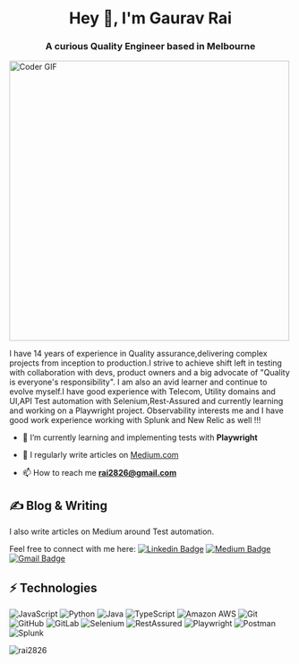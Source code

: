 <h1 align="center">Hey 👋, I'm Gaurav Rai</h1>
<h3 align="center">A curious Quality Engineer based in Melbourne</h3>
<img align="center" src="https://media.giphy.com/media/SWoSkN6DxTszqIKEqv/giphy.gif" alt="Coder GIF" width="500">

I have 14 years of experience in Quality assurance,delivering complex projects from inception to production.I strive to achieve shift left in testing with collaboration with devs, product owners and a big advocate of "Quality is everyone's responsibility". I am also an avid learner and continue to evolve myself.I have good experience with Telecom, Utility domains and UI,API Test automation with Selenium,Rest-Assured and currently learning and working on a Playwright project. Observability interests me and I have good work experience working with Splunk and New Relic as well !!!


- 🌱 I’m currently learning and implementing tests with **Playwright**

- 📝 I regularly write articles on [Medium.com](Medium.com)

- 📫 How to reach me **rai2826@gmail.com**

## &#x270d; Blog & Writing
I also write articles on Medium around Test automation.

Feel free to connect with me here:
[![Linkedin Badge](https://img.shields.io/badge/-gauravrai-blue?style=flat-square&logo=Linkedin&logoColor=white&link=https://www.linkedin.com/in/gaurav-rai-quality-engineering)](https://www.linkedin.com/in/gaurav-rai-quality-engineering)
[![Medium Badge](https://img.shields.io/badge/-@rai2826-03a57a?style=flat-square&labelColor=000000&logo=Medium&link=https://medium.com/@rai2826/)](https://medium.com/@rai2826)
[![Gmail Badge](https://img.shields.io/badge/-rai2826@gmail.com-c14438?style=flat-square&logo=Gmail&logoColor=white&link=mailto:rai2826@gmail.com)](mailto:rai2826@gmail.com)

## ⚡ Technologies
![JavaScript](https://img.shields.io/badge/-JavaScript-black?style=flat-square&logo=javascript)
![Python](https://img.shields.io/badge/-Python-black?style=flat-square&logo=Python)
![Java](https://img.shields.io/badge/-java-E34A86?style=flat-square&logo=java)
![TypeScript](https://img.shields.io/badge/-TypeScript-007ACC?style=flat-square&logo=typescript)
![Amazon AWS](https://img.shields.io/badge/Amazon%20AWS-232F3E?style=flat-square&logo=amazon-aws)
![Git](https://img.shields.io/badge/-Git-black?style=flat-square&logo=git)
![GitHub](https://img.shields.io/badge/-GitHub-181717?style=flat-square&logo=github)
![GitLab](https://img.shields.io/badge/-GitLab-FCA121?style=flat-square&logo=gitlab)
![Selenium](https://img.shields.io/badge/-Selenium-black?style=flat-square&logo=Selenium)
![RestAssured](https://img.shields.io/badge/-RestAssured-E34A86?style=flat-square&logo=RestAssured)
![Playwright](https://img.shields.io/badge/-Playwright-green?style=flat-square&logo=Playwright)
![Postman](https://img.shields.io/badge/-Postman-orange?style=flat-square&logo=Postman)
![Splunk](https://img.shields.io/badge/-Splunk-black?style=flat-square&logo=Splunk)

<p><img align="center" src="https://github-readme-stats.vercel.app/api/top-langs?username=rai2826&show_icons=true&locale=en&layout=compact" alt="rai2826" /></p>
